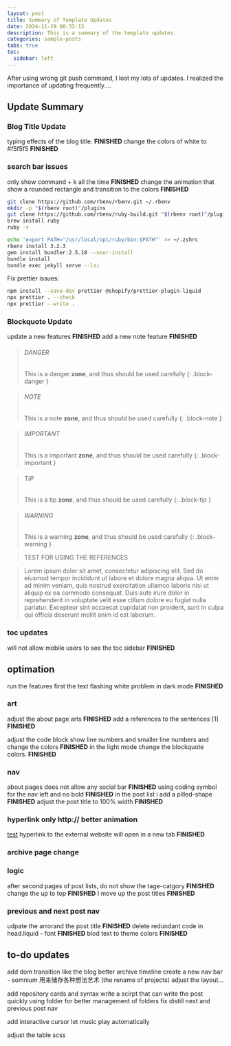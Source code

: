 ```yaml
---
layout: post
title: Summary of Template Updates
date: 2024-11-29 00:32:13
description: This is a summary of the template updates.
categories: sample-posts
tabs: true
toc:
  sidebar: left
---
```


After using wrong git push command, I lost my lots of updates. I realized the importance of updating frequently....

## Update Summary

### Blog Title Update

typing effects of the blog title. **FINISHED**
change the colors of white to #f5f5f5 **FINISHED**

### search bar issues

only show command + k all the time **FINISHED**
change the animation that show a rounded rectangle and transition to the colors **FINISHED**

```bash
git clone https://github.com/rbenv/rbenv.git ~/.rbenv
mkdir -p "$(rbenv root)"/plugins
git clone https://github.com/rbenv/ruby-build.git "$(rbenv root)"/plugins/ruby-buildr
brew install ruby
ruby -v

echo 'export PATH="/usr/local/opt/ruby/bin:$PATH"' >> ~/.zshrc
rbenv install 3.2.3
gem install bundler:2.5.18 --user-install
bundle install
bundle exec jekyll serve --lsi
```

Fix prettier issues:

```bash
npm install --save-dev prettier @shopify/prettier-plugin-liquid
npx prettier . --check
npx prettier --write .
```

### Blockquote Update

update a new features **FINISHED**
add a new note feature **FINISHED**

> ###### DANGER
>
> This is a danger **zone**, and thus should
> be used carefully
{: .block-danger }


> ###### NOTE
>
> This is a note **zone**, and thus should
> be used carefully
{: .block-note }

> ###### IMPORTANT
>
> This is a important **zone**, and thus should
> be used carefully
{: .block-important }

> ###### TIP
>
> This is a tip **zone**, and thus should
> be used carefully
{: .block-tip }

> ###### WARNING
>
> This is a warning **zone**, and thus should
> be used carefully
{: .block-warning }

> TEST FOR USING THE REFERENCES

> Lorem ipsum dolor sit amet, consectetur adipiscing elit. Sed do eiusmod tempor incididunt ut labore et dolore magna aliqua. Ut enim ad minim veniam, quis nostrud exercitation ullamco laboris nisi ut aliquip ex ea commodo consequat. Duis aute irure dolor in reprehenderit in voluptate velit esse cillum dolore eu fugiat nulla pariatur. Excepteur sint occaecat cupidatat non proident, sunt in culpa qui officia deserunt mollit anim id est laborum.


### toc updates

will not allow mobile users to see the toc sidebar **FINISHED**

## optimation

run the features first the text flashing white problem in dark mode **FINISHED**

### art

adjust the about page arts **FINISHED**
add a references to the sentences [1] **FINISHED**

adjust the code block show line numbers and smaller line numbers and change the colors **FINISHED**
in the light mode change the blockquote colors. **FINISHED**

### nav

about pages does not allow any social bar **FINISHED**
using coding symbol for the nav left and no bold **FINISHED**
in the post list i add a pilled-shape **FINISHED**
adjust the post title to 100% width **FINISHED**

### hyperlink only http:// better animation
[test](https://www.google.com)
hyperlink to the external website will open in a new tab **FINISHED**

### archive page change

### logic

after second pages of post lists, do not show the tage-catgory **FINISHED**
change the up to top **FINISHED**
I move up the post titles **FINISHED**

### previous and next post nav

udpate the arrorand the post title **FINISHED**
delete redundant code in head.liquid - font **FINISHED**
blod text to theme colors **FINISHED**

## to-do updates

add dom transition like the blog
better archive timeline
create a new nav bar - somnium 用来储存各种想法艺术 (the rename of projects) adjust the layout...

add repository cards and syntax
write a scirpt that can write the post quickly
using folder for better management of folders
fix distill next and previous post nav

add interactive cursor
let music play automatically

adjust the table scss
